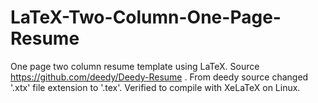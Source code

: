 # LaTeX-Two-Column-One-Page-Resume
One page two column resume template using LaTeX. Source https://github.com/deedy/Deedy-Resume . From deedy source changed '.xtx' file extension to '.tex'. Verified to compile with XeLaTeX on Linux.
